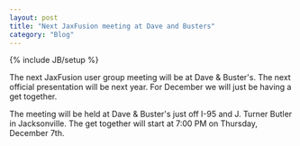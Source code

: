 ```yaml
---
layout: post
title: "Next JaxFusion meeting at Dave and Busters"
category: "Blog"
---
```

{% include JB/setup %}

The next JaxFusion user group meeting will be at Dave & Buster's. The next official presentation will be next year. For December we will just be having a get together.

The meeting will be held at Dave & Buster's just off I-95 and J. Turner Butler in Jacksonville. The get together will start at 7:00 PM on Thursday, December 7th.